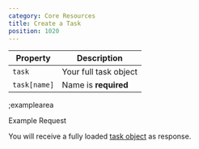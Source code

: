 ```yaml
---
category: Core Resources
title: Create a Task
position: 1020
---
```


| Property | Description |
|---|---|
| `task` | Your full task object |
| `task[name]`  | Name is **required** |


;examplearea

Example Request

<RequestExample url="https://mapi.storyblok.com/v1/spaces/606/tasks/" httpMethod="POST" :requestObject='{"task":{"name":"My Task Name","task_type":"webhook","webhook_url":"https://www.storyblok.com"}}'></RequestExample>

You will receive a fully loaded [task object](#core-resources/tasks/the-task-object) as response.